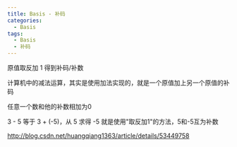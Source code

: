 ```yaml
---
title: Basis - 补码
categories:
  - Basis
tags:
  - Basis
  - 补码
---
```


原值取反加 1 得到补码/补数

<!--more-->

计算机中的减法运算，其实是使用加法实现的，就是一个原值加上另一个原值的补码

任意一个数和他的补数相加为0

3 - 5 等于 3 + (-5)，从 5 求得 -5 就是使用"取反加1"的方法，5和-5互为补数

http://blog.csdn.net/huangqiang1363/article/details/53449758

